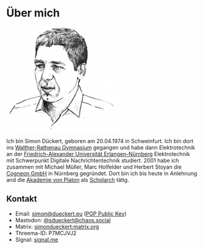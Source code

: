 # Über mich

![](img/simon-dueckert-illustration.jpg)

Ich bin Simon Dückert, geboren am 20.04.1974 in Schweinfurt. Ich bin dort ins [Walther-Rathenau Gymnasium](https://www.walther-rathenau-sw.de/) gegangen und habe dann Elektrotechnik an der [Friedrich-Alexander Universität Erlangen-Nürnberg](https://www.fau.de/) Elektrotechnik mit Schwerpunkt Digitale Nachrichtentechnik studiert. 2001 habe ich zusammen mit Michael Müller, Marc Holfelder und Herbert Stoyan die [Cogneon GmbH](https://cogneon.de/) in Nürnberg gegründet. Dort bin ich bis heute in Anlehnung and die [Akademie von Platon](https://de.wikipedia.org/wiki/Platonische_Akademie) als [Scholarch](https://de.wikipedia.org/wiki/Scholarch) tätig.

## Kontakt

- Email: simon@dueckert.eu ([PGP Public Key](https://cloud.dueckert.eu/s/P2fJ3662dinrCo4))
- Mastodon: [@sdueckert@chaos.social](https://chaos.social/@sdueckert)
- Matrix: [simondueckert:matrix.org](https://matrix.to/#/@simondueckert:matrix.org)
- Threema-ID: P7MCJVJ2
- Signal: [signal.me](https://signal.me/#eu/MGoIFTY_etOrPll34WPdGdHDrp7saBAaG2sjutl4_r30G71oRoRDnaXjnXYl0s_9)